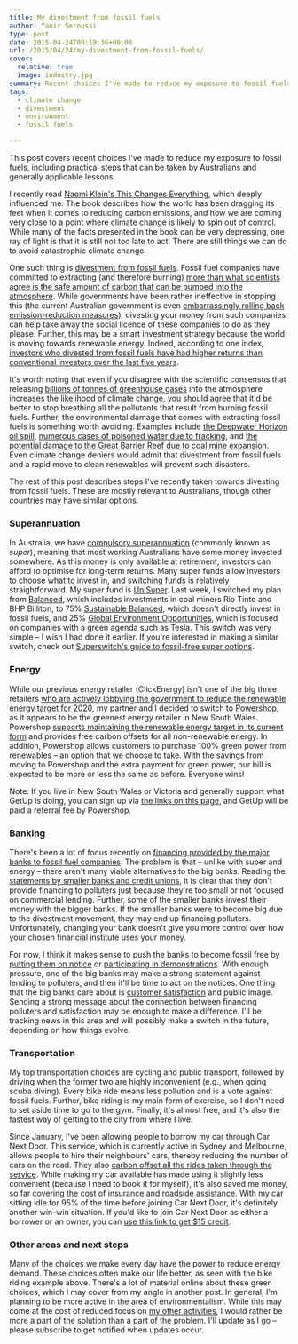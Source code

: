 ```yaml
---
title: My divestment from fossil fuels
author: Yanir Seroussi
type: post
date: 2015-04-24T00:19:36+00:00
url: /2015/04/24/my-divestment-from-fossil-fuels/
cover:
  relative: true
  image: industry.jpg
summary: Recent choices I've made to reduce my exposure to fossil fuels, including practical steps that can be taken by Australians and generally applicable lessons.
tags:
  - climate change
  - divestment
  - environment
  - fossil fuels

---
```

<p class="intro-note">
  This post covers recent choices I've made to reduce my exposure to fossil fuels, including practical steps that can be taken by Australians and generally applicable lessons.
</p>

I recently read [Naomi Klein's This Changes Everything][1], which deeply influenced me. The book describes how the world has been dragging its feet when it comes to reducing carbon emissions, and how we are coming very close to a point where climate change is likely to spin out of control. While many of the facts presented in the book can be very depressing, one ray of light is that it is still not too late to act. There are still things we can do to avoid catastrophic climate change.

One such thing is [divestment from fossil fuels][2]. Fossil fuel companies have committed to extracting (and therefore burning) <a href="https://theconversation.com/unburnable-carbon-why-we-need-to-leave-fossil-fuels-in-the-ground-40467" target="_blank" rel="noopener">more than what scientists agree is the safe amount of carbon that can be pumped into the atmosphere</a>. While governments have been rather ineffective in stopping this (the current Australian government is even <a href="https://www.facebook.com/theprojecttv/videos/10152808607343441/" target="_blank" rel="noopener">embarrassingly rolling back emission-reduction measures</a>), divesting your money from such companies can help take away the social licence of these companies to do as they please. Further, this may be a smart investment strategy because the world is moving towards renewable energy. Indeed, according to one index, <a href="http://www.theguardian.com/environment/2015/apr/10/fossil-fuel-free-funds-out-performed-conventional-ones-analysis-shows" target="_blank" rel="noopener">investors who divested from fossil fuels have had higher returns than conventional investors over the last five years</a>.

It's worth noting that even if you disagree with the scientific consensus that releasing <a href="https://en.wikipedia.org/wiki/Greenhouse_gas" target="_blank" rel="noopener">billions of tonnes of greenhouse gases</a> into the atmosphere increases the likelihood of climate change, you should agree that it'd be better to stop breathing all the pollutants that result from burning fossil fuels. Further, the environmental damage that comes with extracting fossil fuels is something worth avoiding. Examples include <a href="https://en.wikipedia.org/wiki/Deepwater_Horizon_oil_spill" target="_blank" rel="noopener">the Deepwater Horizon oil spill</a>, <a href="https://en.wikipedia.org/wiki/Environmental_impact_of_hydraulic_fracturing" target="_blank" rel="noopener">numerous cases of poisoned water due to fracking</a>, and <a href="http://fightforthereef.org.au/" target="_blank" rel="noopener">the potential damage to the Great Barrier Reef due to coal mine expansion</a>. Even climate change deniers would admit that divestment from fossil fuels and a rapid move to clean renewables will prevent such disasters.

The rest of this post describes steps I've recently taken towards divesting from fossil fuels. These are mostly relevant to Australians, though other countries may have similar options.

### Superannuation

In Australia, we have <a href="https://en.wikipedia.org/wiki/Superannuation_in_Australia" target="_blank" rel="noopener">compulsory superannuation</a> (commonly known as _super_), meaning that most working Australians have some money invested somewhere. As this money is only available at retirement, investors can afford to optimise for long-term returns. Many super funds allow investors to choose what to invest in, and switching funds is relatively straightforward. My super fund is <a href="http://www.unisuper.com.au/" target="_blank" rel="noopener">UniSuper</a>. Last week, I switched my plan from <a href="http://www.unisuper.com.au/investments/investment-options-and-performance/super-performance-and-option-holdings/balanced" target="_blank" rel="noopener">Balanced</a>, which includes investments in coal miners Rio Tinto and BHP Billiton, to 75% <a href="http://www.unisuper.com.au/investments/investment-options-and-performance/super-performance-and-option-holdings/sustainable-balanced" target="_blank" rel="noopener">Sustainable Balanced</a>, which doesn't directly invest in fossil fuels, and 25% <a href="http://www.unisuper.com.au/investments/investment-options-and-performance/super-performance-and-option-holdings/global-environmental-opportunities" target="_blank" rel="noopener">Global Environment Opportunities</a>, which is focused on companies with a green agenda such as Tesla. This switch was very simple &ndash; I wish I had done it earlier. If you're interested in making a similar switch, check out <a href="http://superswitch.org.au/" target="_blank" rel="noopener">Superswitch's guide to fossil-free super options</a>.

### Energy

While our previous energy retailer (ClickEnergy) isn't one of the big three retailers <a href="https://www.getup.org.au/campaigns/renewable-energy/send-the-dirty-three-a-message/hit-the-dirty-three-where-it-hurts" target="_blank" rel="noopener">who are actively lobbying the government to reduce the renewable energy target for 2020</a>, my partner and I decided to switch to <a href="http://www.powershop.com.au/" target="_blank" rel="noopener">Powershop</a>, as it appears to be the greenest energy retailer in New South Wales. Powershop <a href="http://www.powershop.com.au/renewables/" target="_blank" rel="noopener">supports maintaining the renewable energy target in its current form</a> and provides free carbon offsets for all non-renewable energy. In addition, Powershop allows customers to purchase 100% green power from renewables &ndash; an option that we choose to take. With the savings from moving to Powershop and the extra payment for green power, our bill is expected to be more or less the same as before. Everyone wins!

Note: If you live in New South Wales or Victoria and generally support what GetUp is doing, you can sign up via <a href="https://www.getup.org.au/campaigns/renewable-energy/send-the-dirty-three-a-message/hit-the-dirty-three-where-it-hurts" target="_blank" rel="noopener">the links on this page</a>, and GetUp will be paid a referral fee by Powershop.

### Banking

There's been a lot of focus recently on <a href="http://gofossilfree.org.au/fossil-free-banks/" target="_blank" rel="noopener">financing provided by the major banks to fossil fuel companies</a>. The problem is that &ndash; unlike with super and energy &ndash; there aren't many viable alternatives to the big banks. Reading the <a href="http://www.marketforces.org.au/banks/compare" target="_blank" rel="noopener">statements by smaller banks and credit unions</a>, it is clear that they don't provide financing to polluters just because they're too small or not focused on commercial lending. Further, some of the smaller banks invest their money with the bigger banks. If the smaller banks were to become big due to the divestment movement, they may end up financing polluters. Unfortunately, changing your bank doesn't give you more control over how your chosen financial institute uses your money.

For now, I think it makes sense to push the banks to become fossil free by <a href="http://action.marketforces.org.au/page/s/banks-on-notice" target="_blank" rel="noopener">putting them on notice</a> or <a href="http://act.350.org/event/CBA_Week_of_Action/" target="_blank" rel="noopener">participating in demonstrations</a>. With enough pressure, one of the big banks may make a strong statement against lending to polluters, and then it'll be time to act on the notices. One thing that the big banks care about is <a href="http://www.roymorgan.com/findings/6028-consumer-sat-with-banks-close-to-record-high-201501262213" target="_blank" rel="noopener">customer satisfaction</a> and public image. Sending a strong message about the connection between financing polluters and satisfaction may be enough to make a difference. I'll be tracking news in this area and will possibly make a switch in the future, depending on how things evolve.

### Transportation

My top transportation choices are cycling and public transport, followed by driving when the former two are highly inconvenient (e.g., when going scuba diving). Every bike ride means less pollution and is a vote against fossil fuels. Further, bike riding is my main form of exercise, so I don't need to set aside time to go to the gym. Finally, it's almost free, and it's also the fastest way of getting to the city from where I live.

Since January, I've been allowing people to borrow my car through Car Next Door. This service, which is currently active in Sydney and Melbourne, allows people to hire their neighbours' cars, thereby reducing the number of cars on the road. They also <a href="http://www.carnextdoor.com.au/carbon-offset/" target="_blank" rel="noopener">carbon offset all the rides taken through the service</a>. While making my car available has made using it slightly less convenient (because I need to book it for myself), it's also saved me money, so far covering the cost of insurance and roadside assistance. With my car sitting idle for 95% of the time before joining Car Next Door, it's definitely another win-win situation. If you'd like to join Car Next Door as either a borrower or an owner, you can <a href="http://carnextdoor.ontraport.net/t?orid=26287&opid=2" target="_blank" rel="noopener">use this link to get $15 credit</a>.

### Other areas and next steps

Many of the choices we make every day have the power to reduce energy demand. These choices often make our life better, as seen with the bike riding example above. There's a lot of material online about these green choices, which I may cover from my angle in another post. In general, I'm planning to be more active in the area of environmentalism. While this may come at the cost of reduced focus on [my other activities][3], I would rather be more a part of the solution than a part of the problem. I'll update as I go &ndash; please subscribe to get notified when updates occur.

 [1]: http://thischangeseverything.org/
 [2]: http://gofossilfree.org/
 [3]: https://yanirseroussi.com/2015/03/22/the-long-road-to-a-lifestyle-business/ "The long road to a lifestyle business"
